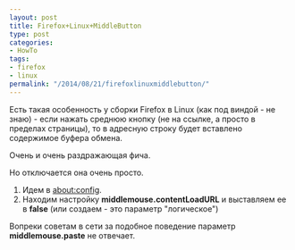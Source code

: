 ```yaml
---
layout: post
title: Firefox+Linux+MiddleButton
type: post
categories:
- HowTo
tags:
- firefox
- linux
permalink: "/2014/08/21/firefoxlinuxmiddlebutton/"
---
```

Есть такая особенность у сборки Firefox в Linux (как под виндой - не знаю) - если нажать среднюю кнопку (не на ссылке, а просто в пределах страницы), то в адресную строку будет вставлено содержимое буфера обмена.

Очень и очень раздражающая фича.

Но отключается она очень просто.

1. Идем в [about:config](config "about:config").
2. Находим настройку **middlemouse.contentLoadURL** и выставляем ее в **false** (или создаем - это параметр "логическое")

Вопреки советам в сети за подобное поведение параметр **middlemouse.paste** не отвечает.

